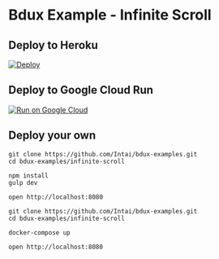 # Bdux Example - Infinite Scroll

## Deploy to Heroku
[![Deploy](https://www.herokucdn.com/deploy/button.svg)](https://heroku.com/deploy?template=https://github.com/Intai/bdux-examples/tree/infinite-scroll)

## Deploy to Google Cloud Run
[![Run on Google Cloud](https://deploy.cloud.run/button.svg)](https://deploy.cloud.run?git_repo=https://github.com/Intai/bdux-examples&dir=infinite-scroll)

## Deploy your own
```
git clone https://github.com/Intai/bdux-examples.git
cd bdux-examples/infinite-scroll

npm install
gulp dev

open http://localhost:8080
```

```
git clone https://github.com/Intai/bdux-examples.git
cd bdux-examples/infinite-scroll

docker-compose up

open http://localhost:8080
```

